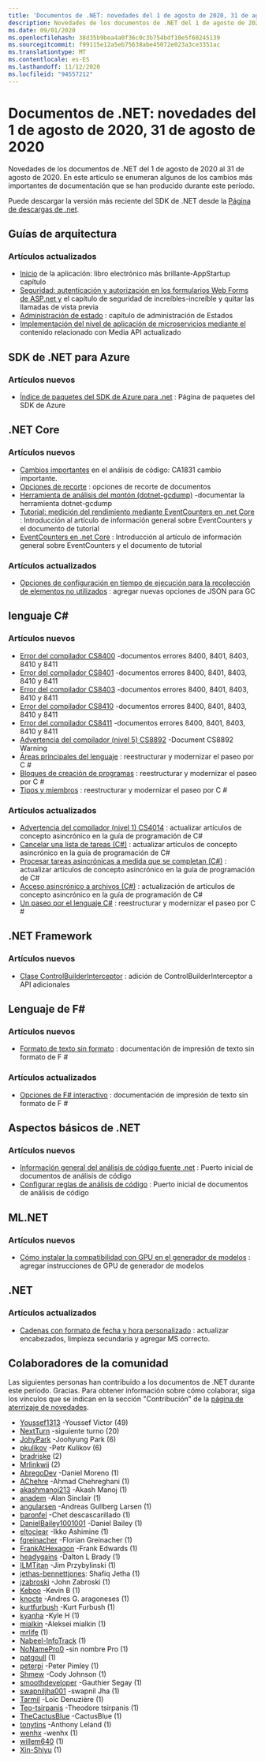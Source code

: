 ```yaml
---
title: 'Documentos de .NET: novedades del 1 de agosto de 2020, 31 de agosto de 2020'
description: Novedades de los documentos de .NET del 1 de agosto de 2020, 31 de agosto de 2020.
ms.date: 09/01/2020
ms.openlocfilehash: 38d35b9bea4a0f36c0c3b754bdf10e5f60245139
ms.sourcegitcommit: f99115e12a5eb75638abe45072e023a3ce3351ac
ms.translationtype: MT
ms.contentlocale: es-ES
ms.lasthandoff: 11/12/2020
ms.locfileid: "94557212"
---
```

# <a name="net-docs-whats-new-for-august-1-2020---august-31-2020"></a>Documentos de .NET: novedades del 1 de agosto de 2020, 31 de agosto de 2020

Novedades de los documentos de .NET del 1 de agosto de 2020 al 31 de agosto de 2020. En este artículo se enumeran algunos de los cambios más importantes de documentación que se han producido durante este período.

Puede descargar la versión más reciente del SDK de .NET desde la [Página de descargas de .net](https://dotnet.microsoft.com/download).

## <a name="architecture-guides"></a>Guías de arquitectura

### <a name="updated-articles"></a>Artículos actualizados

- [Inicio](../architecture/blazor-for-web-forms-developers/app-startup.md) de la aplicación: libro electrónico más brillante-AppStartup capítulo
- [Seguridad: autenticación y autorización en los formularios Web Forms de ASP.net y](../architecture/blazor-for-web-forms-developers/security-authentication-authorization.md) el capítulo de seguridad de increíbles-increíble y quitar las llamadas de vista previa
- [Administración de estado](../architecture/blazor-for-web-forms-developers/state-management.md) : capítulo de administración de Estados
- [Implementación del nivel de aplicación de microservicios mediante el](../architecture/microservices/microservice-ddd-cqrs-patterns/microservice-application-layer-implementation-web-api.md) contenido relacionado con Media API actualizado

## <a name="azure-net-sdk"></a>SDK de .NET para Azure

### <a name="new-articles"></a>Artículos nuevos

- [Índice de paquetes del SDK de Azure para .net](../azure/packages.md) : Página de paquetes del SDK de Azure

## <a name="net-core"></a>.NET Core

### <a name="new-articles"></a>Artículos nuevos

- [Cambios importantes](../core/compatibility/code-analysis.md) en el análisis de código: CA1831 cambio importante.
- [Opciones de recorte](../core/deploying/trimming-options.md) : opciones de recorte de documentos
- [Herramienta de análisis del montón (dotnet-gcdump)](../core/diagnostics/dotnet-gcdump.md) -documentar la herramienta dotnet-gcdump
- [Tutorial: medición del rendimiento mediante EventCounters en .net Core](../core/diagnostics/event-counter-perf.md) : Introducción al artículo de información general sobre EventCounters y el documento de tutorial
- [EventCounters en .net Core](../core/diagnostics/event-counters.md) : Introducción al artículo de información general sobre EventCounters y el documento de tutorial

### <a name="updated-articles"></a>Artículos actualizados

- [Opciones de configuración en tiempo de ejecución para la recolección de elementos no utilizados](../core/run-time-config/garbage-collector.md) : agregar nuevas opciones de JSON para GC

## <a name="c-language"></a>lenguaje C#

### <a name="new-articles"></a>Artículos nuevos

- [Error del compilador CS8400](../csharp/language-reference/compiler-messages/cs8400.md) -documentos errores 8400, 8401, 8403, 8410 y 8411
- [Error del compilador CS8401](../csharp/language-reference/compiler-messages/cs8401.md) -documentos errores 8400, 8401, 8403, 8410 y 8411
- [Error del compilador CS8403](../csharp/language-reference/compiler-messages/cs8403.md) -documentos errores 8400, 8401, 8403, 8410 y 8411
- [Error del compilador CS8410](../csharp/language-reference/compiler-messages/cs8410.md) -documentos errores 8400, 8401, 8403, 8410 y 8411
- [Error del compilador CS8411](../csharp/language-reference/compiler-messages/cs8411.md) -documentos errores 8400, 8401, 8403, 8410 y 8411
- [Advertencia del compilador (nivel 5) CS8892](../csharp/language-reference/compiler-messages/cs8892.md) -Document CS8892 Warning
- [Áreas principales del lenguaje](../csharp/tour-of-csharp/features.md) : reestructurar y modernizar el paseo por C #
- [Bloques de creación de programas](../csharp/tour-of-csharp/program-building-blocks.md) : reestructurar y modernizar el paseo por C #
- [Tipos y miembros](../csharp/tour-of-csharp/types.md) : reestructurar y modernizar el paseo por C #

### <a name="updated-articles"></a>Artículos actualizados

- [Advertencia del compilador (nivel 1) CS4014](../csharp/language-reference/compiler-messages/cs4014.md) : actualizar artículos de concepto asincrónico en la guía de programación de C#
- [Cancelar una lista de tareas (C#)](../csharp/programming-guide/concepts/async/cancel-an-async-task-or-a-list-of-tasks.md) : actualizar artículos de concepto asincrónico en la guía de programación de C#
- [Procesar tareas asincrónicas a medida que se completan (C#)](../csharp/programming-guide/concepts/async/start-multiple-async-tasks-and-process-them-as-they-complete.md) : actualizar artículos de concepto asincrónico en la guía de programación de C#
- [Acceso asincrónico a archivos (C#)](../csharp/programming-guide/concepts/async/using-async-for-file-access.md) : actualización de artículos de concepto asincrónico en la guía de programación de C#
- [Un paseo por el lenguaje C#](../csharp/tour-of-csharp/index.md) : reestructurar y modernizar el paseo por C #

## <a name="net-framework"></a>.NET Framework

### <a name="new-articles"></a>Artículos nuevos

- [Clase ControlBuilderInterceptor](../framework/additional-apis/controlbuilderinterceptor-class.md) : adición de ControlBuilderInterceptor a API adicionales

## <a name="f-language"></a>Lenguaje de F#

### <a name="new-articles"></a>Artículos nuevos

- [Formato de texto sin formato](../fsharp/language-reference/plaintext-formatting.md) : documentación de impresión de texto sin formato de F #

### <a name="updated-articles"></a>Artículos actualizados

- [Opciones de F# interactivo](../fsharp/language-reference/fsharp-interactive-options.md) : documentación de impresión de texto sin formato de F #

## <a name="net-fundamentals"></a>Aspectos básicos de .NET

### <a name="new-articles"></a>Artículos nuevos

- [Información general del análisis de código fuente .net](../fundamentals/code-analysis/overview.md) : Puerto inicial de documentos de análisis de código
- [Configurar reglas de análisis de código](../fundamentals/code-analysis/configuration-options.md) : Puerto inicial de documentos de análisis de código

## <a name="mlnet"></a>ML.NET

### <a name="new-articles"></a>Artículos nuevos

- [Cómo instalar la compatibilidad con GPU en el generador de modelos](../machine-learning/how-to-guides/install-gpu-model-builder.md) : agregar instrucciones de GPU de generador de modelos

## <a name="net"></a>.NET

### <a name="updated-articles"></a>Artículos actualizados

- [Cadenas con formato de fecha y hora personalizado](../standard/base-types/custom-date-and-time-format-strings.md) : actualizar encabezados, limpieza secundaria y agregar MS correcto.

## <a name="community-contributors"></a>Colaboradores de la comunidad

Las siguientes personas han contribuido a los documentos de .NET durante este período. Gracias. Para obtener información sobre cómo colaborar, siga los vínculos que se indican en la sección "Contribución" de la [página de aterrizaje de novedades](index.yml).

- [Youssef1313](https://github.com/Youssef1313) -Youssef Victor (49)
- [NextTurn](https://github.com/NextTurn) -siguiente turno (20)
- [JohyPark](https://github.com/JohyPark) -Joohyung Park (6)
- [pkulikov](https://github.com/pkulikov) -Petr Kulikov (6)
- [bradriske](https://github.com/bradriske) (2)
- [Mrlinkwii](https://github.com/Mrlinkwii) (2)
- [AbregoDev](https://github.com/AbregoDev) -Daniel Moreno (1)
- [AChehre](https://github.com/AChehre) -Ahmad Chehreghani (1)
- [akashmanoj213](https://github.com/akashmanoj213) -Akash Manoj (1)
- [anadem](https://github.com/anadem) -Alan Sinclair (1)
- [angularsen](https://github.com/angularsen) -Andreas Gullberg Larsen (1)
- [baronfel](https://github.com/baronfel) -Chet descascarillado (1)
- [DanielBailey1001001](https://github.com/DanielBailey1001001) -Daniel Bailey (1)
- [eltociear](https://github.com/eltociear) -Ikko Ashimine (1)
- [fgreinacher](https://github.com/fgreinacher) -Florian Greinacher (1)
- [FrankAtHexagon](https://github.com/FrankAtHexagon) -Frank Edwards (1)
- [headygains](https://github.com/headygains) -Dalton L Brady (1)
- [ILMTitan](https://github.com/ILMTitan) -Jim Przybylinski (1)
- [jethas-bennettjones](https://github.com/jethas-bennettjones): Shafiq Jetha (1)
- [jzabroski](https://github.com/jzabroski) -John Zabroski (1)
- [Keboo](https://github.com/Keboo) -Kevin B (1)
- [knocte](https://github.com/knocte) -Andres G. aragoneses (1)
- [kurtfurbush](https://github.com/kurtfurbush) -Kurt Furbush (1)
- [kyanha](https://github.com/kyanha) -Kyle H (1)
- [mialkin](https://github.com/mialkin) -Aleksei mialkin (1)
- [mrlife](https://github.com/mrlife) (1)
- [Nabeel-InfoTrack](https://github.com/nabeel-InfoTrack) (1)
- [NoNamePro0](https://github.com/NoNamePro0) -sin nombre Pro (1)
- [patgoull](https://github.com/patgoull) (1)
- [peterpi](https://github.com/peterpi) -Peter Pimley (1)
- [Shmew](https://github.com/Shmew) -Cody Johnson (1)
- [smoothdeveloper](https://github.com/smoothdeveloper) -Gauthier Segay (1)
- [swapniljha001](https://github.com/swapniljha001) -swapnil Jha (1)
- [Tarmil](https://github.com/Tarmil) -Loïc Denuzière (1)
- [Teo-tsirpanis](https://github.com/teo-tsirpanis) -Theodore tsirpanis (1)
- [TheCactusBlue](https://github.com/TheCactusBlue) -CactusBlue (1)
- [tonytins](https://github.com/tonytins) -Anthony Leland (1)
- [wenhx](https://github.com/wenhx) -wenhx (1)
- [willem640](https://github.com/willem640) (1)
- [Xin-Shiyu](https://github.com/Xin-Shiyu) (1)
